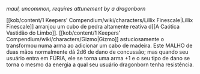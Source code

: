 *maul, uncommon, requires attunement by a dragonborn*

[[kob/content/1 Keepers' Compendium/wiki/characters/Lillix Finescale|Lillix Finescale]] arranjou um cubo de pedra altamente reativa d[[A Caótica Vastidão do Limbo]]. [[kob/content/1 Keepers' Compendium/wiki/characters/Gizmo|Gizmo]] astuciosamente o transformou numa arma ao adicionar um cabo de madeira. 
Este MALHO de duas mãos normalmente dá 2d6 de dano de concussão; mas quando seu usuário entra em FÚRIA, ele se torna uma arma +1 e o seu tipo de dano se torna o mesmo da energia a qual seu usuário dragonborn tenha resistência.
